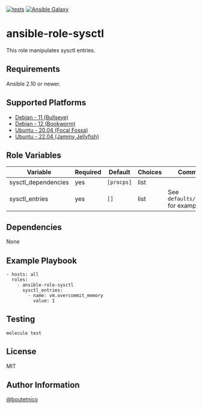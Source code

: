 [![tests](https://github.com/boutetnico/ansible-role-sysctl/workflows/Test%20ansible%20role/badge.svg)](https://github.com/boutetnico/ansible-role-sysctl/actions?query=workflow%3A%22Test+ansible+role%22)
[![Ansible Galaxy](https://img.shields.io/badge/galaxy-boutetnico.sysctl-blue.svg)](https://galaxy.ansible.com/boutetnico/sysctl)

ansible-role-sysctl
===================

This role manipulates sysctl entries.

Requirements
------------

Ansible 2.10 or newer.

Supported Platforms
-------------------

- [Debian - 11 (Bullseye)](https://wiki.debian.org/DebianBullseye)
- [Debian - 12 (Bookworm)](https://wiki.debian.org/DebianBookworm)
- [Ubuntu - 20.04 (Focal Fossa)](http://releases.ubuntu.com/20.04/)
- [Ubuntu - 22.04 (Jammy Jellyfish)](http://releases.ubuntu.com/22.04/)

Role Variables
--------------

| Variable            | Required | Default     | Choices   | Comments                             |
|---------------------|----------|-------------|-----------|--------------------------------------|
| sysctl_dependencies | yes      | `[procps]`  | list      |                                      |
| sysctl_entries      | yes      | `[]`        | list      | See `defaults/main.yml` for example. |

Dependencies
------------

None

Example Playbook
----------------

    - hosts: all
      roles:
        - ansible-role-sysctl
          sysctl_entries:
            - name: vm.overcommit_memory
              value: 1

Testing
-------

    molecule test

License
-------

MIT

Author Information
------------------

[@boutetnico](https://github.com/boutetnico)
